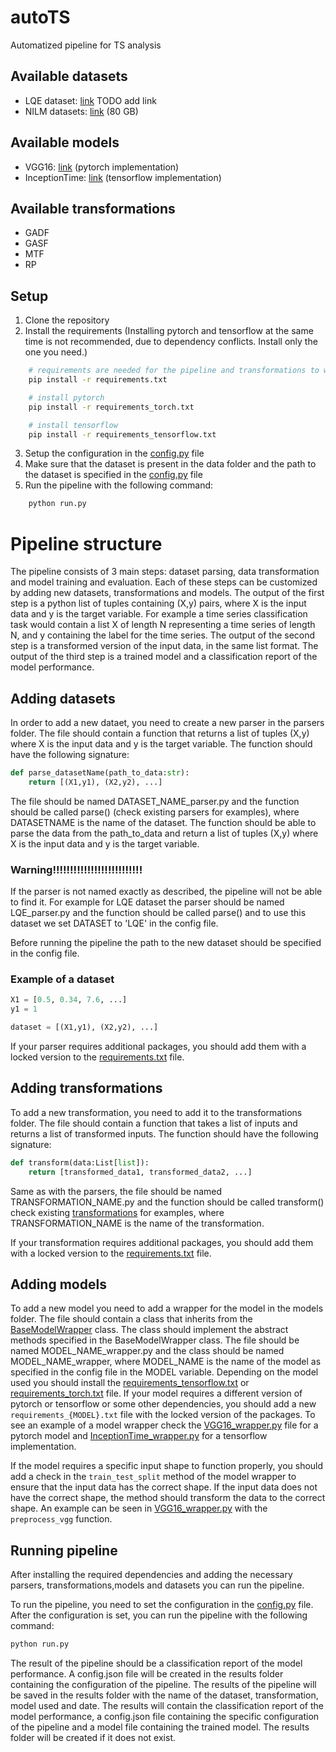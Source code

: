 # autoTS
Automatized pipeline for TS analysis

## Available datasets

- LQE dataset: [link]() TODO add link
- NILM datasets: [link](http://sensorlab.ijs.si/archive/energy-knowledge-graph/harmonized.tar.gz) (80 GB)

## Available models

- VGG16: [link](https://arxiv.org/abs/1409.1556) (pytorch implementation)
- InceptionTime: [link](https://arxiv.org/abs/1909.04939) (tensorflow implementation)

## Available transformations

- GADF
- GASF
- MTF
- RP




## Setup

1. Clone the repository
2. Install the requirements (Installing pytorch and tensorflow at the same time is not recommended, due to dependency conflicts. Install only the one you need.)
```bash
    # requirements are needed for the pipeline and transformations to work
    pip install -r requirements.txt

    # install pytorch
    pip install -r requirements_torch.txt

    # install tensorflow
    pip install -r requirements_tensorflow.txt
```
3. Setup the configuration in the [config.py](src/config.py) file
4. Make sure that the dataset is present in the data folder and the path to the dataset is specified in the [config.py](src/config.py) file
5. Run the pipeline with the following command:
```bash
    python run.py
```

# Pipeline structure
The pipeline consists of 3 main steps: dataset parsing, data transformation and model training and evaluation. Each of these steps can be customized by adding new datasets, transformations and models. The output of the first step is a python list of tuples containing (X,y) pairs, where X is the input data and y is the target variable. For example a time series classification task would contain a list X of length N representing a time series of length N, and y containing the label for the time series. The output of the second step is a transformed version of the input data, in the same list format. The output of the third step is a trained model and a classification report of the model performance.




## Adding datasets

In order to add a new dataet, you need to create a new parser in the parsers folder. The file should contain a function that returns a list of tuples (X,y) where X is the input data and y is the target variable. The function should have the following signature:

```python
def parse_datasetName(path_to_data:str):
    return [(X1,y1), (X2,y2), ...]
```

The file should be named DATASET_NAME_parser.py and the function should be called parse() (check existing parsers for examples), where DATASETNAME is the name of the dataset. The function should be able to parse the data from the path_to_data and return a list of tuples (X,y) where X is the input data and y is the target variable.


### Warning!!!!!!!!!!!!!!!!!!!!!!!!!!
If the parser is not named exactly as described, the pipeline will not be able to find it. For example for LQE dataset the parser should be named LQE_parser.py and the function should be called parse() and to use this dataset we set DATASET to 'LQE' in the config file.

Before running the pipeline the path to the new dataset should be specified in the config file.

### Example of a dataset
```python
X1 = [0.5, 0.34, 7.6, ...]
y1 = 1

dataset = [(X1,y1), (X2,y2), ...]
```

If your parser requires additional packages, you should add them with a locked version to the [requirements.txt](requirements.txt) file. 



## Adding transformations
To add a new transformation, you need to add it to the transformations folder. The file should contain a function that takes a list of inputs and returns a list of transformed inputs. The function should have the following signature:

```python
def transform(data:List[list]):
    return [transformed_data1, transformed_data2, ...]
```

Same as with the parsers, the file should be named TRANSFORMATION_NAME.py and the function should be called transform() check existing [transformations](transformations/GADF.py)  for examples, where TRANSFORMATION_NAME is the name of the transformation.

If your transformation requires additional packages, you should add them with a locked version to the [requirements.txt](requirements.txt) file.

## Adding models
To add a new model you need to add a wrapper for the model in the models folder. The file should contain a class that inherits from the [BaseModelWrapper](models/BaseModelWrapper.py) class. The class should implement the abstract methods specified in the BaseModelWrapper class. The file should be named MODEL_NAME_wrapper.py and the class should be named MODEL_NAME_wrapper, where MODEL_NAME is the name of the model as specified in the config file in the MODEL variable. Depending on the model used you should install the [requirements_tensorflow.txt](requirements_tensorflow.txt) or [requirements_torch.txt](requirements_torch.txt) file. If your model requires a different version of pytorch or tensorflow or some other dependencies, you should add a new `requirements_{MODEL}.txt` file with the locked version of the packages. To see an example of a model wrapper check the [VGG16_wrapper.py](models/VGG16_wrapper.py) file for a pytorch model and [InceptionTime_wrapper.py](models/InceptionTime_wrapper.py) for a tensorflow implementation.

If the model requires a specific input shape to function properly, you should add a check in the `train_test_split` method of the model wrapper to ensure that the input data has the correct shape. If the input data does not have the correct shape, the method should transform the data to the correct shape. An example can be seen in [VGG16_wrapper.py](models/VGG16_wrapper.py) with the `preprocess_vgg` function.


## Running pipeline
After installing the required dependencies and adding the necessary parsers, transformations,models and datasets you can run the pipeline.

To run the pipeline, you need to set the configuration in the [config.py](src/config.py) file. After the configuration is set, you can run the pipeline with the following command:
```bash
python run.py
```

The result of the pipeline should be a classification report of the model performance. A config.json file will be created in the results folder containing the configuration of the pipeline. The results of the pipeline will be saved in the results folder with the name of the dataset, transformation, model used and date. The results will contain the classification report of the model performance, a config.json file containing the specific configuration of the pipeline and a model file containing the trained model. The results folder will be created if it does not exist. 